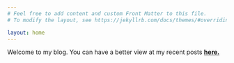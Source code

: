 ```yaml
---
# Feel free to add content and custom Front Matter to this file.
# To modify the layout, see https://jekyllrb.com/docs/themes/#overriding-theme-defaults

layout: home
---
```

Welcome to my blog.
You can have a better view at my recent posts **[here.][here]**

[here]: /blog